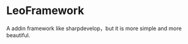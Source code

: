 LeoFramework
============

A addin framework like sharpdevelop，but it is more simple and more beautiful.
